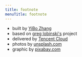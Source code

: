 ```yaml
---
title: footnote
menuTitle: footnote
---
```


* built by [YiBo Zhang](https://www.yibozhang.site)
* based on [greg lobinski's](https://www.greglobinski.com) project
* delivered by [Tencent Cloud](https://cloud.tencent.com/)
* photos by [unsplash.com](https://unsplash.com)
* graphic by [pixabay.com](https://pixabay.com)
